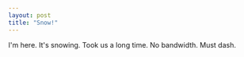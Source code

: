 ```yaml
---
layout: post
title: "Snow!"
---
```

I'm here. It's snowing. Took us a long time. No bandwidth. Must dash.
